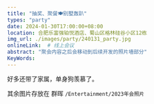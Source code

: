 ```yaml
---
title: "抽奖、聚餐🍽别墅轰趴"
types: "party"
date: 2024-01-30T17:00:00+08:00
location: 合肥乐富强铂悦酒店、蜀山区格林硅谷小区12栋
img_url: ./images/party/240131_party.jpg
onlineLink:  # 线上会议
abstract: "聚会内容之后会移动到后续开发的照片墙部分"
KeyWords:
---
```


好多还带了家属，单身狗羡慕了。

其余图片存放在 群晖 `/Entertainment/2023年会照片`